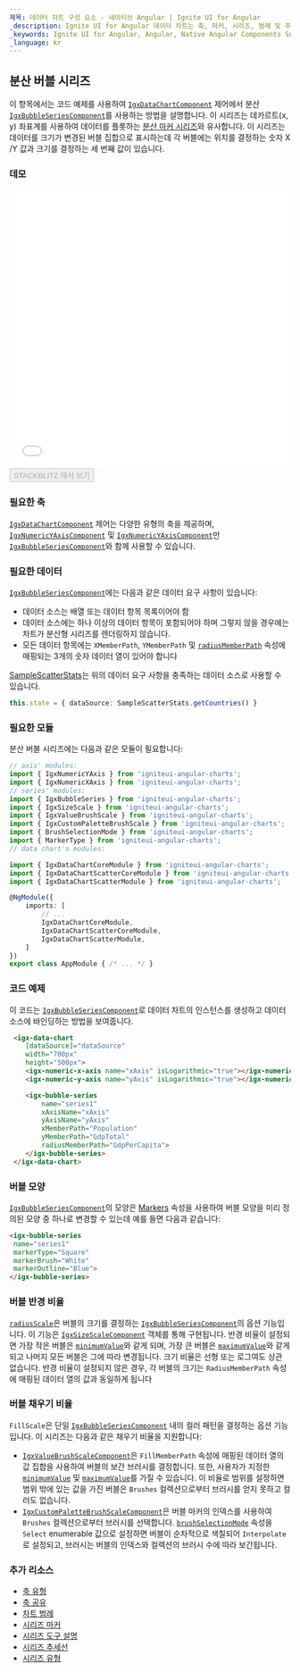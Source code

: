 ```yaml
---
제목: 데이터 차트 구성 요소 - 네이티브 Angular | Ignite UI for Angular
_description: Ignite UI for Angular 데이터 차트는 축, 마커, 시리즈, 범례 및 주석 레이어의 모듈 식 디자인을 제공하는 차트 구성 요소입니다. 이 차트를 사용하면 동일한 차트 영역에 이러한 시각적 요소의 인스턴스를 여러 개 만들어 복합 차트 뷰를 만들 수 있습니다.
_keywords: Ignite UI for Angular, Angular, Native Angular Components Suite, Native Angular Controls, Native Angular Components, Native Angular Components Library, Angular Chart, Angular Chart Control, Angular Chart Example, Angular Chart Component, Angular Data Chart
_language: kr
---
```


## 분산 버블 시리즈

이 항목에서는 코드 예제를 사용하여 [`IgxDataChartComponent`]({environment:dvApiBaseUrl}/products/ignite-ui-angular/api/docs/typescript/latest/classes/igxdatachartcomponent.html) 제어에서 분산 [`IgxBubbleSeriesComponent`]({environment:dvApiBaseUrl}/products/ignite-ui-angular/api/docs/typescript/latest/classes/igxbubbleseriescomponent.html)를 사용하는 방법을 설명합니다. 이 시리즈는
데카르트(x, y) 좌표계를 사용하여 데이터를 플롯하는 [분산 마커 시리즈](data-chart-type-scatter-point-series.md)와 유사합니다. 이 시리즈는 데이터를 크기가 변경된 버블 집합으로 표시하는데 각 버블에는 위치를 결정하는 숫자 X /Y 값과 크기를 결정하는 세 번째 값이 있습니다.

### 데모

<div class="sample-container loading" style="height: 500px">
    <iframe id="data-chart-type-scatter-series-iframe" src='{environment:dvDemosBaseUrl}/charts/data-chart-type-scatter-series' width="100%" height="100%" seamless frameBorder="0" onload="onXPlatSampleIframeContentLoaded(this);"></iframe>
</div>
<div>
    <button data-localize="stackblitz" disabled class="stackblitz-btn" data-iframe-id="data-chart-type-scatter-series-iframe" data-demos-base-url="{environment:dvDemosBaseUrl}">STACKBLITZ 에서 보기
    </button>
</div>

<div class="divider--half"></div>

### 필요한 축

[`IgxDataChartComponent`]({environment:dvApiBaseUrl}/products/ignite-ui-angular/api/docs/typescript/latest/classes/igxdatachartcomponent.html) 제어는 다양한 유형의 축을 제공하며, [`IgxNumericYAxisComponent`]({environment:dvApiBaseUrl}/products/ignite-ui-angular/api/docs/typescript/latest/classes/igxnumericyaxiscomponent.html) 및 [`IgxNumericYAxisComponent`]({environment:dvApiBaseUrl}/products/ignite-ui-angular/api/docs/typescript/latest/classes/igxnumericyaxiscomponent.html)만 [`IgxBubbleSeriesComponent`]({environment:dvApiBaseUrl}/products/ignite-ui-angular/api/docs/typescript/latest/classes/igxbubbleseriescomponent.html)와 함께 사용할 수 있습니다.

### 필요한 데이터

[`IgxBubbleSeriesComponent`]({environment:dvApiBaseUrl}/products/ignite-ui-angular/api/docs/typescript/latest/classes/igxbubbleseriescomponent.html)에는 다음과 같은 데이터 요구 사항이 있습니다:

-   데이터 소스는 배열 또는 데이터 항목 목록이어야 함
-   데이터 소스에는 하나 이상의 데이터 항목이 포함되어야 하며 그렇지 않을 경우에는 차트가 분산형 시리즈를 렌더링하지 않습니다.
-   모든 데이터 항목에는 `XMemberPath`, `YMemberPath` 및 [`radiusMemberPath`]({environment:dvApiBaseUrl}/products/ignite-ui-angular/api/docs/typescript/latest/classes/igxbubbleseriescomponent.html#radiusmemberpath) 속성에 매핑되는 3개의 숫자 데이터 열이 있어야 합니다

[SampleScatterStats](data-chart-data-sources-stats.md)는 위의 데이터 요구 사항을 충족하는 데이터 소스로 사용할 수 있습니다.

```ts
this.state = { dataSource: SampleScatterStats.getCountries() }
```

### 필요한 모듈

분산 버블 시리즈에는 다음과 같은 모듈이 필요합니다:

```ts
// axis' modules:
import { IgxNumericYAxis } from 'igniteui-angular-charts';
import { IgxNumericXAxis } from 'igniteui-angular-charts';
// series' modules:
import { IgxBubbleSeries } from 'igniteui-angular-charts';
import { IgxSizeScale } from 'igniteui-angular-charts';
import { IgxValueBrushScale } from 'igniteui-angular-charts';
import { IgxCustomPaletteBrushScale } from 'igniteui-angular-charts';
import { BrushSelectionMode } from 'igniteui-angular-charts';
import { MarkerType } from 'igniteui-angular-charts';
// data chart's modules:

import { IgxDataChartCoreModule } from 'igniteui-angular-charts';
import { IgxDataChartScatterCoreModule } from 'igniteui-angular-charts';
import { IgxDataChartScatterModule } from 'igniteui-angular-charts';

@NgModule({
    imports: [
        // ...
        IgxDataChartCoreModule,
        IgxDataChartScatterCoreModule,
        IgxDataChartScatterModule,
    ]
})
export class AppModule { /* ... */ }
```

### 코드 예제

이 코드는 [`IgxBubbleSeriesComponent`]({environment:dvApiBaseUrl}/products/ignite-ui-angular/api/docs/typescript/latest/classes/igxbubbleseriescomponent.html)로 데이터 차트의 인스턴스를 생성하고 데이터 소스에 바인딩하는 방법을 보여줍니다.

```html
 <igx-data-chart
    [dataSource]="dataSource"
    width="700px"
    height="500px">
    <igx-numeric-x-axis name="xAxis" isLogarithmic="true"></igx-numeric-x-axis>
    <igx-numeric-y-axis name="yAxis" isLogarithmic="true"></igx-numeric-y-axis>

    <igx-bubble-series
        name="series1"
        xAxisName="xAxis"
        yAxisName="yAxis"
        xMemberPath="Population"
        yMemberPath="GdpTotal"
        radiusMemberPath="GdpPerCapita">
    </igx-bubble-series>
 </igx-data-chart>
```

### 버블 모양

[`IgxBubbleSeriesComponent`]({environment:dvApiBaseUrl}/products/ignite-ui-angular/api/docs/typescript/latest/classes/igxbubbleseriescomponent.html)의 모양은 [Markers](data-chart-series-markers.md) 속성을 사용하여 버블 모양을 미리 정의된 모양 중 하나로 변경할 수 있는데 예를 들면 다음과 같습니다:

```html
<igx-bubble-series
 name="series1"
 markerType="Square"
 markerBrush="White"
 markerOutline="Blue">
</igx-bubble-series>
```

### 버블 반경 비율

[`radiusScale`]({environment:dvApiBaseUrl}/products/ignite-ui-angular/api/docs/typescript/latest/classes/igxbubbleseriescomponent.html#radiusscale)은 버블의 크기를 결정하는 [`IgxBubbleSeriesComponent`]({environment:dvApiBaseUrl}/products/ignite-ui-angular/api/docs/typescript/latest/classes/igxbubbleseriescomponent.html)의 옵션 기능입니다. 이 기능은 [`IgxSizeScaleComponent`]({environment:dvApiBaseUrl}/products/ignite-ui-angular/api/docs/typescript/latest/classes/igxsizescalecomponent.html) 객체를 통해 구현됩니다. 반경 비율이 설정되면 가장 작은 버블은 [`minimumValue`]({environment:dvApiBaseUrl}/products/ignite-ui-angular/api/docs/typescript/latest/classes/igxsizescalecomponent.html#minimumvalue)와 같게 되며, 가장 큰 버블은 [`maximumValue`]({environment:dvApiBaseUrl}/products/ignite-ui-angular/api/docs/typescript/latest/classes/igxsizescalecomponent.html#maximumvalue)와 같게 되고 나머지 모든 버블은 그에 따라 변경됩니다. 크기 비율은 선형 또는 로그여도 상관 없습니다. 반경 비율이 설정되지 않은 경우, 각 버블의 크기는 `RadiusMemberPath` 속성에 매핑된 데이터 열의 값과 동일하게 됩니다

### 버블 채우기 비율

`FillScale`은 단일 [`IgxBubbleSeriesComponent`]({environment:dvApiBaseUrl}/products/ignite-ui-angular/api/docs/typescript/latest/classes/igxbubbleseriescomponent.html) 내의 컬러 패턴을 결정하는 옵션 기능입니다. 이 시리즈는 다음과 같은 채우기 비율을 지원합니다:

-   [`IgxValueBrushScaleComponent`]({environment:dvApiBaseUrl}/products/ignite-ui-angular/api/docs/typescript/latest/classes/igxvaluebrushscalecomponent.html)은 `FillMemberPath` 속성에 매핑된 데이터 열의 값 집합을 사용하여 버블의 보간 브러시를 결정합니다. 또한, 사용자가 지정한 [`minimumValue`]({environment:dvApiBaseUrl}/products/ignite-ui-angular/api/docs/typescript/latest/classes/igxvaluebrushscalecomponent.html#minimumvalue) 및 [`maximumValue`]({environment:dvApiBaseUrl}/products/ignite-ui-angular/api/docs/typescript/latest/classes/igxvaluebrushscalecomponent.html#maximumvalue)를 가질 수 있습니다. 이 비율로 범위를 설정하면 범위 밖에 있는 값을 가진 버블은 `Brushes` 컬렉션으로부터 브러시를 얻지 못하고 컬러도 없습니다.
-   [`IgxCustomPaletteBrushScaleComponent`]({environment:dvApiBaseUrl}/products/ignite-ui-angular/api/docs/typescript/latest/classes/igxcustompalettebrushscalecomponent.html)은 버블 마커의 인덱스를 사용하여 `Brushes` 컬렉션으로부터 브러시를 선택합니다. [`brushSelectionMode`]({environment:dvApiBaseUrl}/products/ignite-ui-angular/api/docs/typescript/latest/classes/igxcustompalettebrushscalecomponent.html#brushselectionmode) 속성을 `Select` enumerable 값으로 설정하면 버블이 순차적으로 색칠되어 `Interpolate`로 설정되고, 브러시는 버블의 인덱스와 컬렉션의 브러시 수에 따라 보간됩니다.

### 추가 리소스

-   [축 유형](data-chart-axis-types.md)
-   [축 공유](data-chart-axis-sharing.md)
-   [차트 범례](data-chart-legends.md)
-   [시리즈 마커](data-chart-series-markers.md)
-   [시리즈 도구 설명](data-chart-series-tooltips.md)
-   [시리즈 추세선](data-chart-series-trendlines.md)
-   [시리즈 유형](data-chart-series-types.md)
